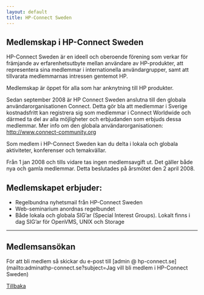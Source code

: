 ```yaml
---
layout: default
title: HP-Connect Sweden
---
```


## Medlemskap i HP-Connect Sweden
HP-Connect Sweden är en ideell och oberoende förening som verkar för främjande av erfarenhetsutbyte mellan användare av HP-produkter, att representera sina medlemmar i internationella användargrupper, samt att tillvarata medlemmarnas intressen gentemot HP.

Medlemskap är öppet för alla som har anknytning till HP produkter.

Sedan september 2008 är HP Connect Sweden anslutna till den globala användarorganisationen Connect. Detta gör bla att medlemmar i Sverige kostnadsfritt kan registrera sig som medlemmar i Connect Worldwide och därmed ta del av alla möjligheter och erbjudanden som erbjuds dessa medlemmar. Mer info om den globala användarorganisationen: http://www.connect-community.org

Som medlem i HP-Connect Sweden kan du delta i lokala och globala aktiviteter, konferenser och temakvällar.

Från 1 jan 2008 och tills vidare tas ingen medlemsavgift ut. Det gäller både nya och gamla medlemmar.
Detta beslutades på årsmötet den 2 april 2008.

## Medlemskapet erbjuder:

* Regelbundna nyhetsmail från HP-Connect Sweden
* Web-seminarium anordnas regelbundet
* Både lokala och globala SIG’ar (Special Interest Groups). Lokalt finns i dag SIG’ar för OpenVMS, UNIX och Storage

* * * 

## Medlemsansökan
För att bli medlem så skickar du e-post till [admin @ hp-connect.se](mailto:adminathp-connect.se?subject=Jag vill bli medlem i HP-Connect Sweden)

[Tillbaka](./)
